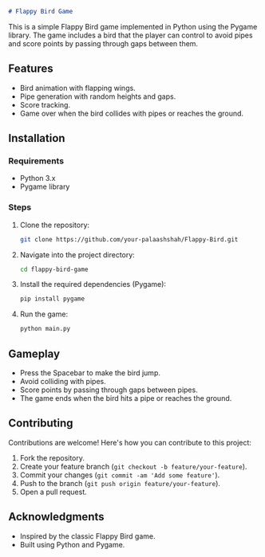 ```markdown
# Flappy Bird Game
```


This is a simple Flappy Bird game implemented in Python using the Pygame library. The game includes a bird that the player can control to avoid pipes and score points by passing through gaps between them.

## Features

- Bird animation with flapping wings.
- Pipe generation with random heights and gaps.
- Score tracking.
- Game over when the bird collides with pipes or reaches the ground.

## Installation

### Requirements

- Python 3.x
- Pygame library

### Steps

1. Clone the repository:

   ```bash
   git clone https://github.com/your-palaashshah/Flappy-Bird.git
   ```

2. Navigate into the project directory:

   ```bash
   cd flappy-bird-game
   ```

3. Install the required dependencies (Pygame):

   ```bash
   pip install pygame
   ```

4. Run the game:

   ```bash
   python main.py
   ```

## Gameplay

- Press the Spacebar to make the bird jump.
- Avoid colliding with pipes.
- Score points by passing through gaps between pipes.
- The game ends when the bird hits a pipe or reaches the ground.


## Contributing

Contributions are welcome! Here's how you can contribute to this project:

1. Fork the repository.
2. Create your feature branch (`git checkout -b feature/your-feature`).
3. Commit your changes (`git commit -am 'Add some feature'`).
4. Push to the branch (`git push origin feature/your-feature`).
5. Open a pull request.

## Acknowledgments

- Inspired by the classic Flappy Bird game.
- Built using Python and Pygame.
